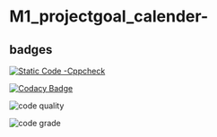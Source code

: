 # M1_projectgoal_calender-


## badges

[![Static Code -Cppcheck](https://github.com/Prasad784/M1_projectgoal_calender-/actions/workflows/check.yml/badge.svg)](https://github.com/Prasad784/M1_projectgoal_calender-/actions/workflows/check.yml)


[![Codacy Badge](https://app.codacy.com/project/badge/Grade/3b0fb430e73c4220911617a80dccc490)](https://www.codacy.com/gh/Prasad784/M1_projectgoal_calender-/dashboard?utm_source=github.com&amp;utm_medium=referral&amp;utm_content=Prasad784/M1_projectgoal_calender-&amp;utm_campaign=Badge_Grade)


![code quality](https://api.codiga.io/project/31122/score/svg)

![code grade](https://api.codiga.io/project/31122/status/svg)

